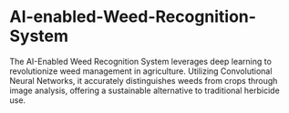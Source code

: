 # AI-enabled-Weed-Recognition-System
The AI-Enabled Weed Recognition System leverages deep learning to revolutionize weed management in agriculture. Utilizing Convolutional Neural Networks, it accurately distinguishes weeds from crops through image analysis, offering a sustainable alternative to traditional herbicide use.
